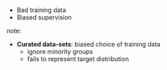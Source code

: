 - Bad training data
- Biased supervision

note:
- **Curated data-sets**: biased choice of training data
    - ignore minority groups
    - fails to represent target distribution
